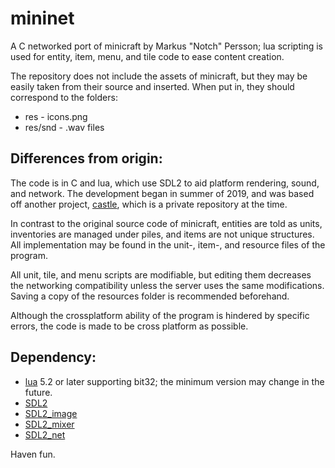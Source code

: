 # mininet
A C networked port of minicraft by Markus "Notch" Persson; lua scripting is used for entity, item, menu, and tile code to ease content creation.

The repository does not include the assets of minicraft, but they may be easily taken from their source and inserted. When put in, they should correspond to the folders:
- res - icons.png
- res/snd - .wav files

## Differences from origin:

The code is in C and lua, which use SDL2 to aid platform rendering, sound, and network. The development began in summer of 2019, and was based off another project, [castle](https://github.com/InconnuPersona/castle), which is a private repository at the time.

In contrast to the original source code of minicraft, entities are told as units, inventories are managed under piles, and items are not unique structures. All implementation may be found in the unit-, item-, and resource files of the program. 

All unit, tile, and menu scripts are modifiable, but editing them decreases the networking compatibility unless the server uses the same modifications. Saving a copy of the resources folder is recommended beforehand.

Although the crossplatform ability of the program is hindered by specific errors, the code is made to be cross platform as possible.

## Dependency:
- [lua](https://www.lua.org/) 5.2 or later supporting bit32; the minimum version may change in the future.
- [SDL2](https://www.libsdl.org/download-2.0.php)
- [SDL2_image](https://www.libsdl.org/projects/SDL_image/)
- [SDL2_mixer](https://www.libsdl.org/projects/SDL_mixer/)
- [SDL2_net](https://www.libsdl.org/projects/SDL_net/)

Haven fun.
